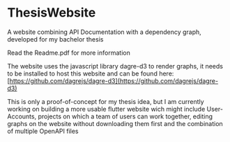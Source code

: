 # ThesisWebsite
A website combining API Documentation with a dependency graph, developed for my bachelor thesis

Read the Readme.pdf for more information

The website uses the javascript library dagre-d3 to render graphs, it needs to be installed to host this website and can be found here:
[https://github.com/dagrejs/dagre-d3](https://github.com/dagrejs/dagre-d3)

This is only a proof-of-concept for my thesis idea, but I am currently working on building a more usable flutter website wich might include User-Accounts, projects on which a team of users can work together, editing graphs on the website without downloading them first and the combination of multiple OpenAPI files
